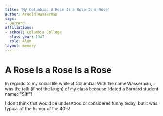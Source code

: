 ```yaml
---
title: 'My Columbia: A Rose Is a Rose Is a Rose'
author: Arnold Wasserman
tags:
- Barnard
affiliations:
- school: Columbia College
  class_year: 1947
  role: Alum
layout: memory
---
```


# A Rose Is a Rose Is a Rose

In regards to my social life while at Columbia: With the name Wasserman, I was the talk (if not the laugh) of my class because I dated a Barnard student named "Siff"!

I don't think that would be understood or considered funny today, but it was typical of the humor of the 40's!
